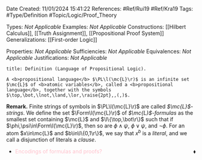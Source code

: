 <div class="topSpace"></div>

Date Created: 11/01/2024 15:41:22
References: #Ref/Rui19 #Ref/Kra19
Tags: #Type/Definition #Topic/Logic/Proof_Theory

Types: <i>Not Applicable</i>
Examples: <i>Not Applicable</i>
Constructions: [[Hilbert Calculus]], [[Truth Assignment]], [[Propositional Proof System]]
Generalizations: [[First-order Logic]]

Properties: <i>Not Applicable</i>
Sufficiencies: <i>Not Applicable</i>
Equivalences: <i>Not Applicable</i>
Justifications: <i>Not Applicable</i>

``` ad-Definition
title: Definition (Language of Propositional Logic).

A <b>propositional language</b> $\PL\l(\mc{L}\r)$ is an infinite set $\mc{L}$ of <b>atomic variables</b>, called a <b>propositional language</b>, together with the symbols $\top,\bot,\lnot,\land,\lor,\raise{2pt},,(,)$.

```

<b>Remark.</b> Finite strings of symbols in $\PL\l(\mc{L}\r)$ are called <i>$\mc{L}$-strings</i>. We define the set $\Form\l(\mc{L}\r)$ of <i>$\mc{L}$-formulas</i> as the smallest set containing $\mc{L}$ and $\l\{\top,\bot\r\}$ such that if $\phi,\psi\in\Form\l(\mc{L}\r)$, then so are $\phi\land\psi$, $\phi\lor\psi$, and $\lnot\phi$. For an atom $x\in\mc{L}$ and $b\in\l\{0,1\r\}$, we say that $x^b$ is a <i>literal</i>, and we call a disjunction of literals a <i>clause</i>.
* <span style="color:pink">Encodings of formulas and proofs?</span><span style="float:right;">$\blacklozenge$</span>
